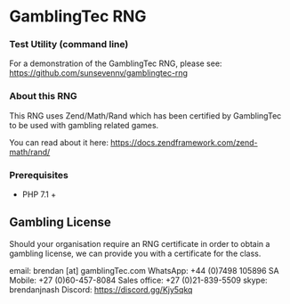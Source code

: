 # GamblingTec RNG

### Test Utility (command line)

For a demonstration of the GamblingTec RNG, please see: https://github.com/sunsevennv/gamblingtec-rng

### About this RNG

This RNG uses Zend/Math/Rand which has been certified by GamblingTec to be used with gambling related games.

You can read about it here: https://docs.zendframework.com/zend-math/rand/

### Prerequisites

- PHP 7.1 +

## Gambling License

Should your organisation require an RNG certificate in order to obtain a gambling license, we can provide you with 
a certificate for the class.

email: brendan [at] gamblingTec.com
WhatsApp: +44 (0)7498 105896
SA Mobile: +27 (0)60-457-8084
Sales office: +27 (0)21-839-5509
skype: brendanjnash
Discord: https://discord.gg/Kjy5qkq

